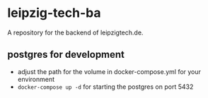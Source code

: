leipzig-tech-ba
===============

A repository for the backend of leipzigtech.de.

postgres for development
------------------------
* adjust the path for the volume in docker-compose.yml for your environment
* `docker-compose up -d` for starting the postgres on port 5432

